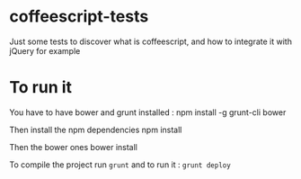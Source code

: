 # coffeescript-tests
Just some tests to discover what is coffeescript, and 
how to integrate it with jQuery for example

# To run it
You have to have bower and grunt installed :
    npm install -g grunt-cli bower

Then install the npm dependencies
    npm install

Then the bower ones
    bower install

To compile the project run `grunt` and to run it : `grunt deploy`
